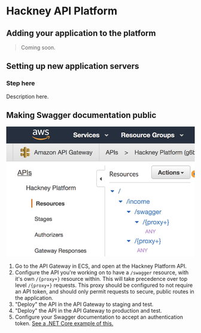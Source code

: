 # Hackney API Platform

## Adding your application to the platform

> Coming soon.

## Setting up new application servers

### Step here

Description here.

## Making Swagger documentation public

![API Gateway proxy route configuration example](images/swagger-proxy-route.png)

1. Go to the API Gateway in ECS, and open at the Hackney Platform API.
2. Configure the API you're working on to have a `/swagger` resource, with it's own `/{proxy+}` resource within. This will take precedence over top level `/{proxy+}` requests. This proxy should be configured to not require an API token, and should only permit requests to secure, public routes in the application.
3. "Deploy" the API in the API Gateway to staging and test.
4. "Deploy" the API in the API Gateway to production and test.
5. Configure your Swagger documentation to accept an authentication token. [See a .NET Core example of this.][dotnet-swagger-auth-header]

[dotnet-swagger-auth-header]: https://github.com/LBHackney-IT/LBHTenancyAPI/blob/master/LBHTenancyAPI/Startup.cs#L73-L84
